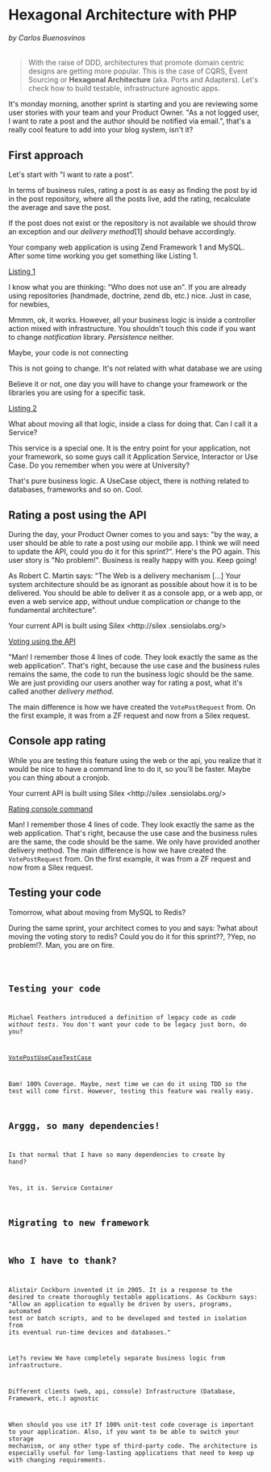 # Hexagonal Architecture with PHP
###### by Carlos Buenosvinos

> With the raise of DDD, architectures that promote
domain centric designs are getting more popular.
This is the case of CQRS, Event Sourcing or **Hexagonal
Architecture** (aka. Ports and Adapters). Let's check
how to build testable, infrastructure agnostic apps.

It's monday morning, another sprint is starting and you
are reviewing some user stories with your team and your
Product Owner. "As a not logged user, I want to rate a
post and the author should be notified via email.",
that's a really cool feature to add into your blog
system, isn't it?

## First approach

Let's start with "I want to rate a post".

In terms of business rules, rating a post is as easy
as finding the post by id in the post repository,
where all the posts live, add the rating,
recalculate the average and save the post.

If the post does not exist or the repository is not
available we should throw an exception and our _delivery
method_[1] should behave accordingly.

Your company web application is using Zend Framework 1
and MySQL. After some time working you get something
like Listing 1.

[Listing 1](listings/listing1.txt)

I know what you are thinking: "Who does not use an". If
you are already using repositories (handmade, doctrine,
zend db, etc.) nice. Just in case, for newbies,

Mmmm, ok, it works. However, all your business
 logic is
inside a controller action mixed with infrastructure. You
 shouldn't touch this code if
 you want to change _notification_ library. _Persistence_
  neither.


Maybe, your code is not connecting

This is not going to change. It's not
related with what database we are using

Believe it or not, one day you will have to change your
framework or the libraries you are using for a specific
task.

[Listing 2](listings/listing2.txt)

What about moving all that logic, inside a class for doing
that. Can I call it a Service?


This service is a special one. It is the entry point for
your application, not your framework, so some guys call it
Application Service, Interactor or Use Case.
Do you remember when you were at University?

That's pure business logic. A UseCase object,
there is nothing related to databases, frameworks and so on. Cool.

## Rating a post using the API

During the day, your Product Owner comes to you and says:
 "by the way, a user should be able to rate a post using
 our mobile app. I think we will need to update the API,
 could you do it for this sprint?". Here's the PO again.
 This user story is
 "No problem!".
 Business is really happy with you. Keep going!

As Robert C. Martin says: "The Web is a delivery
mechanism [...] Your system architecture should be as
ignorant as possible about how it is to be delivered. You
 should be able to deliver it as a console app,
 or a web app, or even a web service app,
 without undue complication or change to the fundamental
 architecture".

Your current API is built using Silex <http://silex
.sensiolabs.org/>

[Voting using the API](listings/silex-api.txt)

"Man! I remember those 4 lines of code. They look exactly
the same as the web application". That's right,
because the use case and the business rules remains the
same, the code to run the business logic should be the same.
We are just providing our users another way for rating a
post, what it's called another _delivery method_.

The main difference is how we have created the
`VotePostRequest` from. On the first
example, it was from a ZF request and now from a Silex
request.

## Console app rating

While you are testing this feature using the web or the api,
 you realize that it would be nice to have a command line
 to do it, so you'll be faster. Maybe you can thing about
  a cronjob.

Your current API is built using Silex <http://silex
.sensiolabs.org/>

[Rating console command](listings/symfony-console.txt)

Man! I remember those 4 lines of code. They look exactly
the same as the web application. That's right,
because the use case and the business rules are the same,
the code should be the same. We only have provided
another delivery method. The main difference is how we
have created the `VotePostRequest` from. On the first
example, it was from a ZF request and now from a Silex
request.

## Testing your code

Tomorrow, what about moving from MySQL to Redis?

During the same sprint, your architect comes to you and says:
?what about moving the voting story to redis? Could you do it for this sprint??, ?Yep, no problem!?. Man, you are on fire.

<Code for the new Adapter>

## Testing your code

Michael Feathers introduced a definition of legacy code
as _code without tests_. You don't want your code to be
legacy just born, do you?

[VotePostUseCaseTestCase](listings/usecase-test.txt)

Bam! 100% Coverage. Maybe, next time we can do it using
TDD so the test will come first. However,
testing this feature was really easy.

## Arggg, so many dependencies!

Is that normal that I have so many dependencies to create by hand?

Yes, it is. Service Container

## Migrating to new framework



## Who I have to thank?

Alistair Cockburn invented it in 2005. It is a response
to the desired to create thoroughly testable applications.
As Cockburn says: "Allow an application to equally be
driven by users, programs, automated test or batch scripts,
and to be developed and tested in isolation from its
eventual run-time devices and databases."



Let?s review
We have completely separate business logic from infrastructure.

Different clients (web, api, console)
Infrastructure (Database, Framework, etc.) agnostic

When should you use it?
If 100% unit-test code coverage is important to your application. Also, if you want to be able to switch your storage mechanism, or any other type of third-party code. The architecture is especially useful for long-lasting applications that need to keep up with changing requirements.

